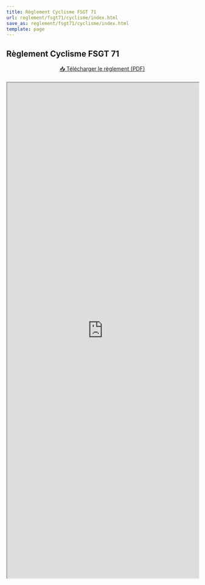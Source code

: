 ```yaml
---
title: Règlement Cyclisme FSGT 71
url: reglement/fsgt71/cyclisme/index.html
save_as: reglement/fsgt71/cyclisme/index.html
template: page
---
```


## <i class="fas fa-book"></i> Règlement Cyclisme FSGT 71

<div style="text-align: center; margin-bottom: 20px;">
        <a href="https://drive.google.com/file/d/1mnG1PSSzmFbsU4tkxnSUQWgH6exmY60S/view?usp=sharing" class="btn btn-primary">
        📥 Télécharger le règlement (PDF)
    </a>
</div>

<iframe src="https://drive.google.com/file/d/1mnG1PSSzmFbsU4tkxnSUQWgH6exmY60S/preview" width="100%" height="1300px" frameborder="1"></iframe>
